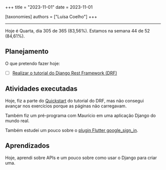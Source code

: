 +++
title = "2023-11-01"
date = 2023-11-01

[taxonomies]
authors = ["Luísa Coelho"]
+++

---

Hoje é Quarta, dia 305 de 365 (83,56%). Estamos na semana 44 de 52 (84,61%).

## Planejamento

O que pretendo fazer hoje:

- [ ] [Realizar o tutorial do Django Rest Framework (DRF)](https://www.django-rest-framework.org/)

## Atividades executadas

Hoje, fiz a parte do [Quickstart](https://www.django-rest-framework.org/tutorial/quickstart/) do tutorial do DRF, mas não consegui avançar nos exercícios porque as páginas não carregavam.

Também fiz um pré-programa com Maurício em uma aplicação Django do mundo real.

Também estudei um pouco sobre o [plugin Flutter google_sign_in](https://pub.dev/packages/google_sign_in).

## Aprendizados

Hoje, aprendi sobre APIs e um pouco sobre como usar o Django para criar uma.
